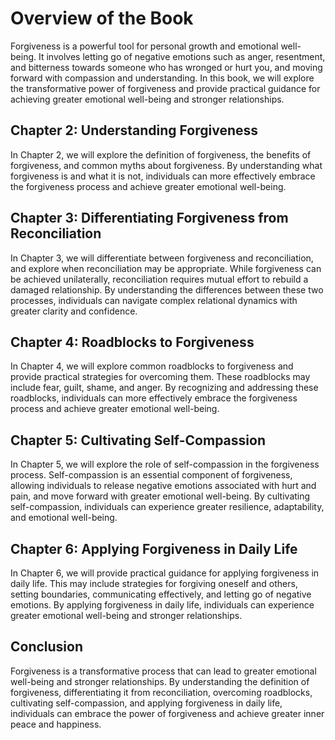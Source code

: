 # Overview of the Book

Forgiveness is a powerful tool for personal growth and emotional well-being. It involves letting go of negative emotions such as anger, resentment, and bitterness towards someone who has wronged or hurt you, and moving forward with compassion and understanding. In this book, we will explore the transformative power of forgiveness and provide practical guidance for achieving greater emotional well-being and stronger relationships.

Chapter 2: Understanding Forgiveness
------------------------------------

In Chapter 2, we will explore the definition of forgiveness, the benefits of forgiveness, and common myths about forgiveness. By understanding what forgiveness is and what it is not, individuals can more effectively embrace the forgiveness process and achieve greater emotional well-being.

Chapter 3: Differentiating Forgiveness from Reconciliation
----------------------------------------------------------

In Chapter 3, we will differentiate between forgiveness and reconciliation, and explore when reconciliation may be appropriate. While forgiveness can be achieved unilaterally, reconciliation requires mutual effort to rebuild a damaged relationship. By understanding the differences between these two processes, individuals can navigate complex relational dynamics with greater clarity and confidence.

Chapter 4: Roadblocks to Forgiveness
------------------------------------

In Chapter 4, we will explore common roadblocks to forgiveness and provide practical strategies for overcoming them. These roadblocks may include fear, guilt, shame, and anger. By recognizing and addressing these roadblocks, individuals can more effectively embrace the forgiveness process and achieve greater emotional well-being.

Chapter 5: Cultivating Self-Compassion
--------------------------------------

In Chapter 5, we will explore the role of self-compassion in the forgiveness process. Self-compassion is an essential component of forgiveness, allowing individuals to release negative emotions associated with hurt and pain, and move forward with greater emotional well-being. By cultivating self-compassion, individuals can experience greater resilience, adaptability, and emotional well-being.

Chapter 6: Applying Forgiveness in Daily Life
---------------------------------------------

In Chapter 6, we will provide practical guidance for applying forgiveness in daily life. This may include strategies for forgiving oneself and others, setting boundaries, communicating effectively, and letting go of negative emotions. By applying forgiveness in daily life, individuals can experience greater emotional well-being and stronger relationships.

Conclusion
----------

Forgiveness is a transformative process that can lead to greater emotional well-being and stronger relationships. By understanding the definition of forgiveness, differentiating it from reconciliation, overcoming roadblocks, cultivating self-compassion, and applying forgiveness in daily life, individuals can embrace the power of forgiveness and achieve greater inner peace and happiness.
